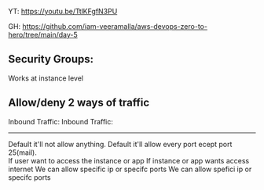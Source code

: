 YT:   https://youtu.be/TtlKFgfN3PU

GH:   https://github.com/iam-veeramalla/aws-devops-zero-to-hero/tree/main/day-5

Security Groups:
--------------

Works at instance level

Allow/deny 2 ways of traffic
-----------
Inbound Traffic:                                              Inbound Traffic:
------------                                                  ---------------
Default it'll not allow anything.                             Default it'll  allow every port ecept port 25(mail).    
If user want to access the instance or app                    If instance or app wants access internet
We can allow specific ip or specifc ports                     We can allow spefici ip or specifc ports
